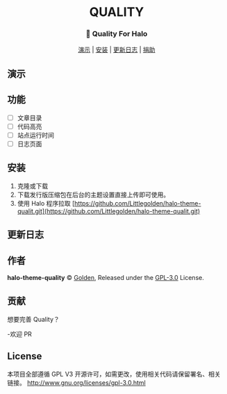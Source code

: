 <h1 align="center">QUALITY</h1>
<h3 align="center">🌟 Quality For Halo</h3>

<p align="center">
  <a href="https://www.itnt.xyz">演示</a> | <a href="#安装">安装</a> | <a href="#">更新日志</a> | <a href="#donate">捐助</a>
  <br />

## 演示

## 功能

- [ ] 文章目录
- [ ] 代码高亮
- [ ] 站点运行时间
- [ ] 日志页面

## 安装

1. 克隆或下载
2. 下载发行版压缩包在后台的主题设置直接上传即可使用。
3. 使用 Halo 程序拉取 [https://github.com/Littlegolden/halo-theme-qualit.git](https://github.com/Littlegolden/halo-theme-qualit.git)

## 更新日志

## 作者

**halo-theme-quality** © [Golden](https://github.com/Littlegolden), Released under the [GPL-3.0](./LICENSE) License.<br>

## 贡献

想要完善 Quality？

-欢迎 PR

## License

本项目全部遵循 GPL V3 开源许可，如需更改，使用相关代码请保留署名、相关链接。
http://www.gnu.org/licenses/gpl-3.0.html

